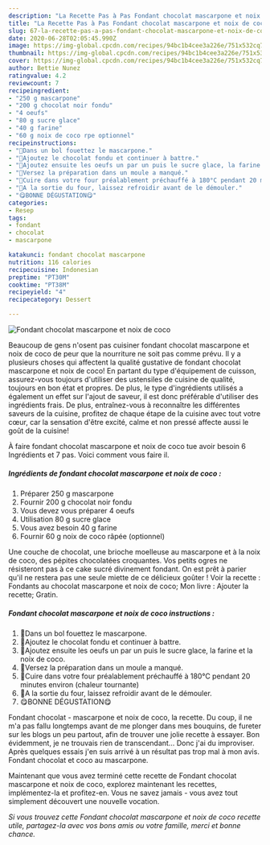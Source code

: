 ```yaml
---
description: "La Recette Pas à Pas Fondant chocolat mascarpone et noix de coco"
title: "La Recette Pas à Pas Fondant chocolat mascarpone et noix de coco"
slug: 67-la-recette-pas-a-pas-fondant-chocolat-mascarpone-et-noix-de-coco
date: 2020-06-28T02:05:45.990Z
image: https://img-global.cpcdn.com/recipes/94bc1b4cee3a226e/751x532cq70/fondant-chocolat-mascarpone-et-noix-de-coco-photo-principale-de-la-recette.jpg
thumbnail: https://img-global.cpcdn.com/recipes/94bc1b4cee3a226e/751x532cq70/fondant-chocolat-mascarpone-et-noix-de-coco-photo-principale-de-la-recette.jpg
cover: https://img-global.cpcdn.com/recipes/94bc1b4cee3a226e/751x532cq70/fondant-chocolat-mascarpone-et-noix-de-coco-photo-principale-de-la-recette.jpg
author: Bettie Nunez
ratingvalue: 4.2
reviewcount: 7
recipeingredient:
- "250 g mascarpone"
- "200 g chocolat noir fondu"
- "4 oeufs"
- "80 g sucre glace"
- "40 g farine"
- "60 g noix de coco rpe optionnel"
recipeinstructions:
- "🍫Dans un bol fouettez le mascarpone."
- "🍫Ajoutez le chocolat fondu et continuer à battre."
- "🍫Ajoutez ensuite les oeufs un par un puis le sucre glace, la farine et la noix de coco."
- "🍫Versez la préparation dans un moule a manqué."
- "🍫Cuire dans votre four préalablement préchauffé à 180°C pendant 20 minutes environ (chaleur tournante)"
- "🍫A la sortie du four, laissez refroidir avant de le démouler."
- "😋BONNE DÉGUSTATION😋"
categories:
- Resep
tags:
- fondant
- chocolat
- mascarpone

katakunci: fondant chocolat mascarpone 
nutrition: 116 calories
recipecuisine: Indonesian
preptime: "PT30M"
cooktime: "PT38M"
recipeyield: "4"
recipecategory: Dessert

---
```



![Fondant chocolat mascarpone et noix de coco](https://img-global.cpcdn.com/recipes/94bc1b4cee3a226e/751x532cq70/fondant-chocolat-mascarpone-et-noix-de-coco-photo-principale-de-la-recette.jpg)

Beaucoup de gens n'osent pas cuisiner fondant chocolat mascarpone et noix de coco de peur que la nourriture ne soit pas comme prévu. Il y a plusieurs choses qui affectent la qualité gustative de fondant chocolat mascarpone et noix de coco! En partant du type d'équipement de cuisson, assurez-vous toujours d'utiliser des ustensiles de cuisine de qualité, toujours en bon état et propres. De plus, le type d'ingrédients utilisés a également un effet sur l'ajout de saveur, il est donc préférable d'utiliser des ingrédients frais. De plus, entraînez-vous à reconnaître les différentes saveurs de la cuisine, profitez de chaque étape de la cuisine avec tout votre cœur, car la sensation d'être excité, calme et non pressé affecte aussi le goût de la cuisine!

<!--inarticleads1-->

À faire fondant chocolat mascarpone et noix de coco tue avoir besoin 6 Ingrédients et 7 pas. Voici comment vous faire il.

##### Ingrédients de fondant chocolat mascarpone et noix de coco :

1. Préparer 250 g mascarpone
1. Fournir 200 g chocolat noir fondu
1. Vous devez vous préparer 4 oeufs
1. Utilisation 80 g sucre glace
1. Vous avez besoin 40 g farine
1. Fournir 60 g noix de coco râpée (optionnel)


Une couche de chocolat, une brioche moelleuse au mascarpone et à la noix de coco, des pépites chocolatées croquantes. Vos petits ogres ne résisteront pas à ce cake sucré divinement fondant. On est prêt à parier qu&#39;il ne restera pas une seule miette de ce délicieux goûter ! Voir la recette : Fondants au chocolat mascarpone et noix de coco; Mon livre : Ajouter la recette; Gratin. 

<!--inarticleads2-->

##### Fondant chocolat mascarpone et noix de coco instructions :

1. 🍫Dans un bol fouettez le mascarpone.
1. 🍫Ajoutez le chocolat fondu et continuer à battre.
1. 🍫Ajoutez ensuite les oeufs un par un puis le sucre glace, la farine et la noix de coco.
1. 🍫Versez la préparation dans un moule a manqué.
1. 🍫Cuire dans votre four préalablement préchauffé à 180°C pendant 20 minutes environ (chaleur tournante)
1. 🍫A la sortie du four, laissez refroidir avant de le démouler.
1. 😋BONNE DÉGUSTATION😋


Fondant chocolat - mascarpone et noix de coco, la recette. Du coup, il ne m&#39;a pas fallu longtemps avant de me plonger dans mes bouquins, de fureter sur les blogs un peu partout, afin de trouver une jolie recette à essayer. Bon évidemment, je ne trouvais rien de transcendant… Donc j&#39;ai du improviser. Après quelques essais j&#39;en suis arrivé à un résultat pas trop mal à mon avis. Fondant chocolat et coco au mascarpone. 

<!--inarticleads1-->

<p>
Maintenant que vous avez terminé cette recette de Fondant chocolat mascarpone et noix de coco, explorez maintenant les recettes, implémentez-la et profitez-en. Vous ne savez jamais - vous avez tout simplement découvert une nouvelle vocation.
</p>

<p>
<i>Si vous trouvez cette Fondant chocolat mascarpone et noix de coco recette utile, partagez-la avec vos bons amis ou votre famille, merci et bonne chance.</i>
</p>
